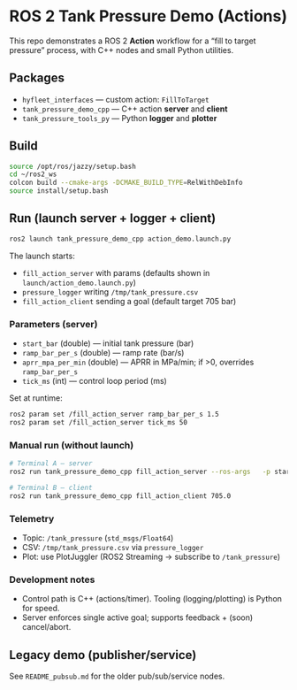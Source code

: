 # ROS 2 Tank Pressure Demo (Actions)

This repo demonstrates a ROS 2 **Action** workflow for a “fill to target pressure” process, with C++ nodes and small Python utilities.

## Packages
- `hyfleet_interfaces` — custom action: `FillToTarget`
- `tank_pressure_demo_cpp` — C++ action **server** and **client**
- `tank_pressure_tools_py` — Python **logger** and **plotter**

## Build
```bash
source /opt/ros/jazzy/setup.bash
cd ~/ros2_ws
colcon build --cmake-args -DCMAKE_BUILD_TYPE=RelWithDebInfo
source install/setup.bash
```

## Run (launch server + logger + client)
```bash
ros2 launch tank_pressure_demo_cpp action_demo.launch.py
```

The launch starts:
- `fill_action_server` with params (defaults shown in `launch/action_demo.launch.py`)
- `pressure_logger` writing `/tmp/tank_pressure.csv`
- `fill_action_client` sending a goal (default target 705 bar)

### Parameters (server)
- `start_bar` (double) — initial tank pressure (bar)
- `ramp_bar_per_s` (double) — ramp rate (bar/s)
- `aprr_mpa_per_min` (double) — APRR in MPa/min; if >0, overrides `ramp_bar_per_s`
- `tick_ms` (int) — control loop period (ms)

Set at runtime:
```bash
ros2 param set /fill_action_server ramp_bar_per_s 1.5
ros2 param set /fill_action_server tick_ms 50
```

### Manual run (without launch)
```bash
# Terminal A — server
ros2 run tank_pressure_demo_cpp fill_action_server --ros-args   -p start_bar:=96.0 -p aprr_mpa_per_min:=1.5 -p tick_ms:=100

# Terminal B — client
ros2 run tank_pressure_demo_cpp fill_action_client 705.0
```

### Telemetry
- Topic: `/tank_pressure` (`std_msgs/Float64`)
- CSV: `/tmp/tank_pressure.csv` via `pressure_logger`
- Plot: use PlotJuggler (ROS2 Streaming → subscribe to `/tank_pressure`)

### Development notes
- Control path is C++ (actions/timer). Tooling (logging/plotting) is Python for speed.
- Server enforces single active goal; supports feedback + (soon) cancel/abort.

## Legacy demo (publisher/service)
See `README_pubsub.md` for the older pub/sub/service nodes.
